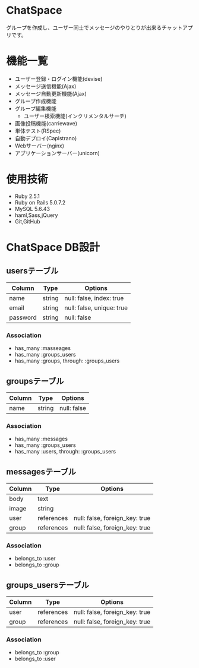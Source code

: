 # ChatSpace
グループを作成し、ユーザー同士でメッセージのやりとりが出来るチャットアプリです。

# 機能一覧
* ユーザー登録・ログイン機能(devise)
* メッセージ送信機能(Ajax)
* メッセージ自動更新機能(Ajax)
* グループ作成機能
* グループ編集機能
  - ユーザー検索機能(インクリメンタルサーチ)
* 画像投稿機能(carriewave)
* 単体テスト(RSpec)
* 自動デプロイ(Capistrano)
* Webサーバー(nginx)
* アプリケーションサーバー(unicorn)

# 使用技術
* Ruby 2.5.1
* Ruby on Rails 5.0.7.2
* MySQL 5.6.43
* haml,Sass,jQuery
* Git,GitHub

# ChatSpace DB設計
## usersテーブル
|Column|Type|Options|
|------|----|-------|
|name|string|null: false, index: true|
|email|string|null: false, unique: true|
|password|string|null: false|
### Association
- has_many :masseages
- has_many :groups_users
- has_many :groups, through: :groups_users

## groupsテーブル
|Column|Type|Options|
|------|----|-------|
|name|string|null: false|
### Association
- has_many :messages
- has_many :groups_users
- has_many :users, through: :groups_users

## messagesテーブル
|Column|Type|Options|
|------|----|-------|
|body|text||
|image|string||
|user|references|null: false, foreign_key: true|
|group|references|null: false, foreign_key: true|
### Association
- belongs_to :user
- belongs_to :group

## groups_usersテーブル
|Column|Type|Options|
|------|----|-------|
|user|references|null: false, foreign_key: true|
|group|references|null: false, foreign_key: true|
### Association
- belongs_to :group
- belongs_to :user
